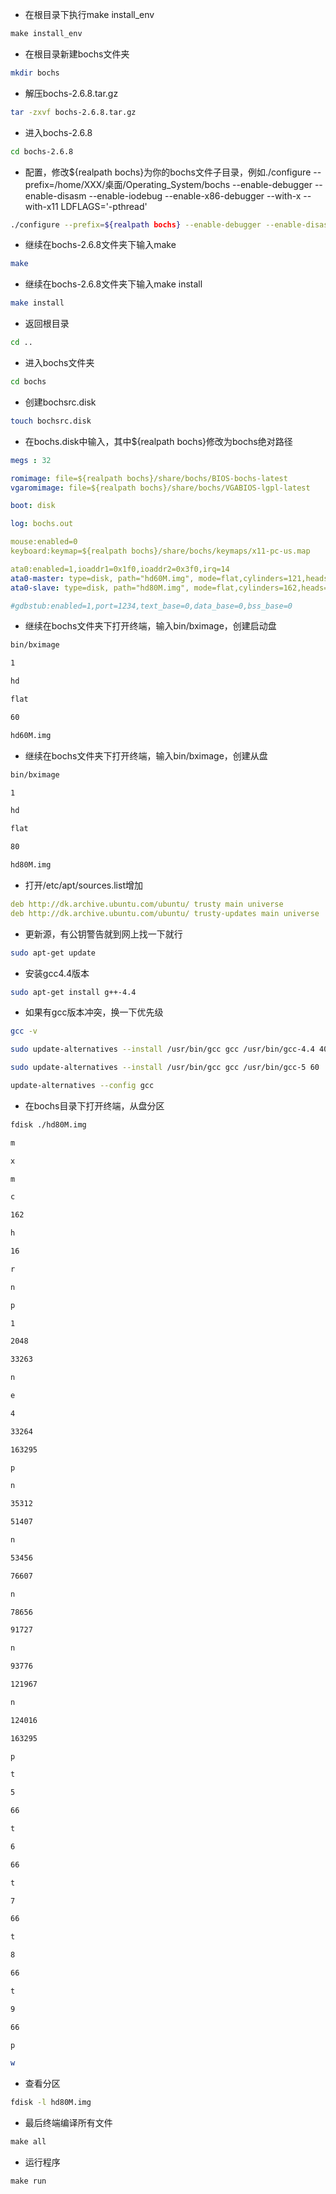 - 在根目录下执行make install_env
```makefile
make install_env
```

- 在根目录新建bochs文件夹
```bash
mkdir bochs
```

- 解压bochs-2.6.8.tar.gz
```bash
tar -zxvf bochs-2.6.8.tar.gz
```

- 进入bochs-2.6.8
```bash
cd bochs-2.6.8
```

- 配置，修改${realpath bochs}为你的bochs文件子目录，例如./configure --prefix=/home/XXX/桌面/Operating_System/bochs --enable-debugger --enable-disasm --enable-iodebug --enable-x86-debugger --with-x --with-x11 LDFLAGS='-pthread'
```bash
./configure --prefix=${realpath bochs} --enable-debugger --enable-disasm --enable-iodebug --enable-x86-debugger --with-x --with-x11 LDFLAGS='-pthread'
```

- 继续在bochs-2.6.8文件夹下输入make
```bash
make
```

- 继续在bochs-2.6.8文件夹下输入make install
```bash
make install
```

- 返回根目录
```bash
cd ..
```

- 进入bochs文件夹
```bash
cd bochs
```

- 创建bochsrc.disk
```bash
touch bochsrc.disk
```

- 在bochs.disk中输入，其中${realpath bochs}修改为bochs绝对路径
```yaml
megs : 32

romimage: file=${realpath bochs}/share/bochs/BIOS-bochs-latest
vgaromimage: file=${realpath bochs}/share/bochs/VGABIOS-lgpl-latest

boot: disk

log: bochs.out

mouse:enabled=0
keyboard:keymap=${realpath bochs}/share/bochs/keymaps/x11-pc-us.map

ata0:enabled=1,ioaddr1=0x1f0,ioaddr2=0x3f0,irq=14
ata0-master: type=disk, path="hd60M.img", mode=flat,cylinders=121,heads=16,spt=63   #启动盘配置
ata0-slave: type=disk, path="hd80M.img", mode=flat,cylinders=162,heads=16,spt=63    #从盘配置

#gdbstub:enabled=1,port=1234,text_base=0,data_base=0,bss_base=0
```

- 继续在bochs文件夹下打开终端，输入bin/bximage，创建启动盘
```bash
bin/bximage
```
```bash
1
```
```bash
hd
```
```bash
flat
```
```bash
60
```
```bash
hd60M.img
```

- 继续在bochs文件夹下打开终端，输入bin/bximage，创建从盘
```bash
bin/bximage
```
```bash
1
```
```bash
hd
```
```bash
flat
```
```bash
80
```
```bash
hd80M.img
```

- 打开/etc/apt/sources.list增加
```yaml
deb http://dk.archive.ubuntu.com/ubuntu/ trusty main universe
deb http://dk.archive.ubuntu.com/ubuntu/ trusty-updates main universe
```

- 更新源，有公钥警告就到网上找一下就行
```bash
sudo apt-get update
```

- 安装gcc4.4版本
```bash
sudo apt-get install g++-4.4
```

- 如果有gcc版本冲突，换一下优先级
```bash
gcc -v
```
```bash
sudo update-alternatives --install /usr/bin/gcc gcc /usr/bin/gcc-4.4 40
```
```bash
sudo update-alternatives --install /usr/bin/gcc gcc /usr/bin/gcc-5 60
```
```bash
update-alternatives --config gcc
```

- 在bochs目录下打开终端，从盘分区
```bash
fdisk ./hd80M.img
```
```bash
m
```
```bash
x
```
```bash
m
```
```bash
c
```
```bash
162
```
```bash
h
```
```bash
16
```
```bash
r
```
```bash
n
```
```bash
p
```
```bash
1
```
```bash
2048
```
```bash
33263
```
```bash
n
```
```bash
e
```
```bash
4
```
```bash
33264
```
```bash
163295
```
```bash
p
```
```bash
n
```
```bash
35312
```
```bash
51407
```
```bash
n
```
```bash
53456
```
```bash
76607
```
```bash
n
```
```bash
78656
```
```bash
91727
```
```bash
n
```
```bash
93776
```
```bash
121967
```
```bash
n
```
```bash
124016
```
```bash
163295
```
```bash
p
```
```bash
t
```
```bash
5
```
```bash
66
```
```bash
t
```
```bash
6
```
```bash
66
```
```bash
t
```
```bash
7
```
```bash
66
```
```bash
t
```
```bash
8
```
```bash
66
```
```bash
t
```
```bash
9
```
```bash
66
```
```bash
p
```
```bash
w
```

- 查看分区
```bash
fdisk -l hd80M.img
```

- 最后终端编译所有文件
```makefile
make all
```

- 运行程序
```makefile
make run
```